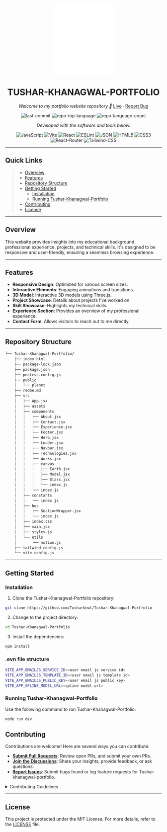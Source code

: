 <p align="center">
  <img src="src/assets/logo.svg" width="200px" alt="logo>
</p>
<p align="center">
    <h1 align="center">TUSHAR-KHANAGWAL-PORTFOLIO</h1>
</p>
<p align="center">
    <em>Welcome to my portfolio website repository  🚀</em>
	<a href="https://tusharkhanagwal.me">Live</a>
    ·
    <a href="https://github.com/Tusharknwl/Tushar-Khanagwal-Portfolio/issues">Report Bug</a>
</p>
<p align="center">
	<img src="https://img.shields.io/github/last-commit/Tusharknwl/Tushar-Khanagwal-Portfolio?style=flat&logo=git&logoColor=white&color=0080ff" alt="last-commit">
	<img src="https://img.shields.io/github/languages/top/Tusharknwl/Tushar-Khanagwal-Portfolio?style=flat&color=0080ff" alt="repo-top-language">
	<img src="https://img.shields.io/github/languages/count/Tusharknwl/Tushar-Khanagwal-Portfolio?style=flat&color=0080ff" alt="repo-language-count">
<p>
<p align="center">
		<em>Developed with the software and tools below.</em>
</p>
<p align="center">
	<img src="https://img.shields.io/badge/JavaScript-F7DF1E.svg?style=flat&logo=JavaScript&logoColor=black" alt="JavaScript">
	<img src="https://img.shields.io/badge/Vite-646CFF.svg?style=flat&logo=Vite&logoColor=white" alt="Vite">
	<img src="https://img.shields.io/badge/React-61DAFB.svg?style=flat&logo=React&logoColor=black" alt="React">
	<img src="https://img.shields.io/badge/ESLint-4B32C3.svg?style=flat&logo=ESLint&logoColor=white" alt="ESLint">
	<img src="https://img.shields.io/badge/JSON-000000.svg?style=flat&logo=JSON&logoColor=white" alt="JSON">
    <img src="https://img.shields.io/badge/HTML5-E34F26.svg?style=flat&logo=HTML5&logoColor=white" alt="HTML5">
    <img src="https://img.shields.io/badge/CSS3-1572B6.svg?style=flat&logo=CSS3&logoColor=white" alt="CSS3">
  <img src="https://img.shields.io/badge/React-Router-CA4245.svg?style=flat&logo=React-Router&logoColor=white" alt="React-Router">
    <img src="https://img.shields.io/badge/Tailwind-CSS-38B2AC.svg?style=flat&logo=Tailwind-CSS&logoColor=white" alt="Tailwind-CSS">

</p>
<hr>

## Quick Links

> - [ Overview](#-overview)
> - [ Features](#-features)
> - [ Repository Structure](#-repository-structure)
> - [ Getting Started](#-getting-started)
>   - [ Installation](#-installation)
>   - [ Running Tushar-Khanagwal-Portfolio](#-running-Tushar-Khanagwal-Portfolio)
> - [ Contributing](#-contributing)
> - [ License](#-license)

---

## Overview

This website provides insights into my educational background, professional experience, projects, and technical skills. It's designed to be responsive and user-friendly, ensuring a seamless browsing experience.

---

## Features

- **Responsive Design**: Optimized for various screen sizes.
- **Interactive Elements**: Engaging animations and transitions.
- **3D Model**: Interactive 3D models using Three.js.
- **Project Showcase**: Details about projects I've worked on.
- **Skill Showcase**: Highlights my technical skills.
- **Experience Section**: Provides an overview of my professional experience.
- **Contact Form**: Allows visitors to reach out to me directly.

---

## Repository Structure

```sh
└── Tushar-Khanagwal-Portfolio/
    ├── index.html
    ├── package-lock.json
    ├── package.json
    ├── postcss.config.js
    ├── public
    │   └── planet
    ├── redme.md
    ├── src
    │   ├── App.jsx
    │   ├── assets
    │   ├── components
    │   │   ├── About.jsx
    │   │   ├── Contact.jsx
    │   │   ├── Experience.jsx
    │   │   ├── Footer.jsx
    │   │   ├── Hero.jsx
    │   │   ├── Loader.jsx
    │   │   ├── Navbar.jsx
    │   │   ├── Technologies.jsx
    │   │   ├── Works.jsx
    │   │   ├── canvas
    │   │   │   ├── Earth.jsx
    │   │   │   ├── Model.jsx
    │   │   │   ├── Stars.jsx
    │   │   │   └── index.js
    │   │   └── index.js
    │   ├── constants
    │   │   └── index.js
    │   ├── hoc
    │   │   ├── SectionWrapper.jsx
    │   │   └── index.js
    │   ├── index.css
    │   ├── main.jsx
    │   ├── styles.js
    │   └── utils
    │       └── motion.js
    ├── tailwind.config.js
    └── vite.config.js
```

---

## Getting Started

### Installation

1. Clone the Tushar-Khanagwal-Portfolio repository:

```sh
git clone https://github.com/Tusharknwl/Tushar-Khanagwal-Portfolio
```

2. Change to the project directory:

```sh
cd Tushar-Khanagwal-Portfolio
```

3. Install the dependencies:

```sh
npm install
```

### .evn file structure

```sh
VITE_APP_EMAILJS_SERVICE_ID=<user email js service id>
VITE_APP_EMAILJS_TEMPLATE_ID=<user email js template id>
VITE_APP_EMAILJS_PUBLIC_KEY=<user email js public key>
VITE_APP_SPLINE_MODEL_URL=<spline model url>
```

### Running Tushar-Khanagwal-Portfolio

Use the following command to run Tushar-Khanagwal-Portfolio:

```sh
node run dev
```

## Contributing

Contributions are welcome! Here are several ways you can contribute:

- **[Submit Pull Requests](https://github.com/Tusharknwl/Tushar-Khanagwal-Portfolio/blob/main/CONTRIBUTING.md)**: Review open PRs, and submit your own PRs.
- **[Join the Discussions](https://github.com/Tusharknwl/Tushar-Khanagwal-Portfolio/discussions)**: Share your insights, provide feedback, or ask questions.
- **[Report Issues](https://github.com/Tusharknwl/Tushar-Khanagwal-Portfolio/issues)**: Submit bugs found or log feature requests for Tushar-khanagwal-portfolio.

<details closed>
    <summary>Contributing Guidelines</summary>

1. **Fork the Repository**: Start by forking the project repository to your GitHub account.
2. **Clone Locally**: Clone the forked repository to your local machine using a Git client.
   ```sh
   git clone https://github.com/Tusharknwl/Tushar-Khanagwal-Portfolio
   ```
3. **Create a New Branch**: Always work on a new branch, giving it a descriptive name.
   ```sh
   git checkout -b new-feature-x
   ```
4. **Make Your Changes**: Develop and test your changes locally.
5. **Commit Your Changes**: Commit with a clear message describing your updates.
   ```sh
   git commit -m 'Implemented new feature x.'
   ```
6. **Push to GitHub**: Push the changes to your forked repository.
   ```sh
   git push origin new-feature-x
   ```
7. **Submit a Pull Request**: Create a PR against the original project repository. Clearly describe the changes and their motivations.

Once your PR is reviewed and approved, it will be merged into the main branch.

</details>

---

## License

This project is protected under the MIT License. For more details, refer to the [LICENSE]() file.
